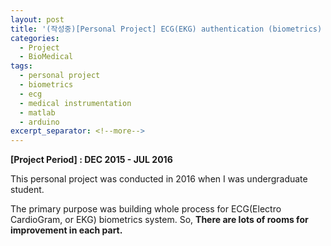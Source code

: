 ```yaml
---
layout: post
title: '(작성중)[Personal Project] ECG(EKG) authentication (biometrics) system'
categories:
  - Project
  - BioMedical
tags:
  - personal project
  - biometrics
  - ecg
  - medical instrumentation
  - matlab
  - arduino
excerpt_separator: <!--more-->
---
```

**[Project Period] : DEC 2015 - JUL 2016**


This personal project was conducted in 2016 when I was undergraduate student.

The primary purpose was building whole process for ECG(Electro CardioGram, or EKG) biometrics system. So, **There are lots of rooms for improvement in each part.**












